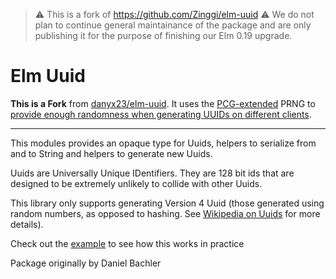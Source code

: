 > ⚠️ This is a fork of https://github.com/Zinggi/elm-uuid ⚠️
> We do not plan to continue general maintainance of the package and are
> only publishing it for the purpose of finishing our Elm 0.19 upgrade.

# Elm Uuid
**This is a Fork** from [danyx23/elm-uuid](https://github.com/danyx23/elm-uuid).
It uses the [PCG-extended](http://package.elm-lang.org/packages/Zinggi/elm-random-pcg-extended/latest) PRNG to [provide enough randomness when generating UUIDs on different clients](https://github.com/danyx23/elm-uuid/issues/10).

---

This modules provides an opaque type for Uuids, helpers to serialize
from and to String and helpers to generate new Uuids.

Uuids are Universally Unique IDentifiers. They are 128 bit ids that are
designed to be extremely unlikely to collide with other Uuids.

This library only supports generating Version 4 Uuid (those generated using
random numbers, as opposed to hashing. See
[Wikipedia on Uuids](https://en.wikipedia.org/wiki/Universally_unique_identifier#Version_4_.28random.29)
for more details).


Check out the [example](./examples) to see how this works in practice


Package originally by Daniel Bachler
